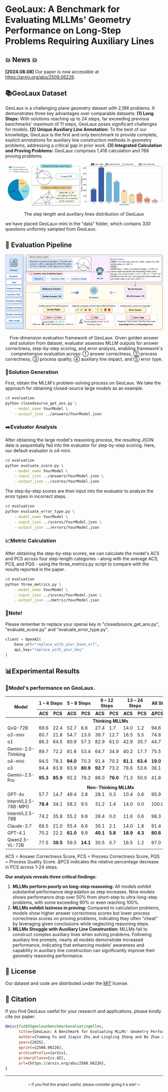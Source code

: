 # GeoLaux: A Benchmark for Evaluating MLLMs' Geometry Performance on Long-Step Problems Requiring Auxiliary Lines

## 💥 News 💥

**[2024.08.08]** Our paper is now accessible at https://arxiv.org/abs/2508.06226.

## 📚GeoLaux Dataset

GeoLaux is a challenging plane geometry dataset with 2,186 problems. It demonstrates three key advantages over comparable datasets: **(1) Long Steps:** With solutions reaching up to 24 steps, far exceeding previous benchmarks' maximum of 11 steps, GeoLaux poses significant challenges for models. **(2)** **Unique Auxiliary Line Annotation:** To the best of our knowledge, GeoLaux is the first and only benchmark to provide complete, explicit annotations for auxiliary line construction methods in geometry problems, addressing a critical gap in prior work. **(3) Integrated Calculation and Proving Problems:** GeoLaux comprises 1,418 calculation and 768 proving problems.

<img src="assets/dataset_distribution.jpg" alt="image-20250804211123227" style="zoom: 100%;" />

<div align="center">
<p>The step length and auxiliary lines distribution of GeoLaux</p>
</div>

we have placed GeoLaux-mini in the "data" folder, which contains 330 questions uniformly sampled from GeoLaux.

## 🚀 Evaluation Pipeline

![five_dimension_framework](assets/five_dimension_framework.png)

<div align="center">
<p>Five-dimension evaluation framework of GeoLaux. Given golden answer and solution from dataset, evaluator assesses MLLM outputs for answer correctness, step-by-step scoring, and error analysis, enabling framework's comprehensive evaluation across: ① answer correctness, ② process correctness, ③ process quality, ④ auxiliary line impact, and ⑤ error type.</p>
</div>


### 📜Solution Generation

First, obtain the MLLM's problem-solving process on GeoLaux. We take the approach for obtaining closed-source large models as an example.

```bash
cd evaluation
python closedsource_get_ans.py \
    --model_name YourModel \
    --output_json ../answers/YourModel.json 
```

### ✒️Evaluator Analysis

After obtaining the large model's reasoning process, the resulting JSON data is sequentially fed into the evaluator for step-by-step scoring. Here, our default evaluator is o4-mini.

```bash
cd evaluation
python evaluate_score.py \
    --model_name YourModel \
    --input_json ../answers/YourModel.json \
    --output_json ../scores/YourModel.json
```

The step-by-step scores are then input into the evaluator to analyze the error types in incorrect steps.

```bash
cd evaluation
python evaluate_error_type.py \
    --model_name YourModel \
    --input_json ../scores/YourModel.json \
    --output_json ../errors/YourModel.json
```

### 📈Metric Calculation

After obtaining the step-by-step scores, we can calculate the model's ACS and PCS across four step-length categories - along with the average ACS, PCS, and PQS - using the three_metrics.py script to compare with the results reported in the paper.

```bash
cd evaluation
python three_metrics.py \
    --model_name YourModel \
    --input_json ../scores/YourModel.json \
    --output_json ../metric/YourModel.json
```

### 📌Note!

Please remenber to replace your openai key in "closedsource_get_ans.py", "evaluate_score.py" and "evaluate_error_type.py".

```python
client = OpenAI(
    base_url="replace_with_your_base_url",
    api_key="replace_with_your_key"
)
```



## 📊Experimental Results

### 📍Model's performance on GeoLaux.

<table>
  <thead>
    <tr>
      <th rowspan="2" style="text-align: center;">Model</th>
      <th colspan="2" style="text-align: center;">1 – 4 Steps</th>
      <th colspan="2" style="text-align: center;">5 – 8 Steps</th>
      <th colspan="2" style="text-align: center;">9 – 12 Steps</th>
      <th colspan="2" style="text-align: center;">13 – 24 Steps</th>
      <th colspan="1" style="text-align: center;">All Steps</th>
      <th colspan="3" style="text-align: center;">AVG</th>
    </tr>
    <tr>
      <th>ACS</th>
      <th>PCS</th>
      <th>ACS</th>
      <th>PCS</th>
      <th>ACS</th>
      <th>PCS</th>
      <th>ACS</th>
      <th>PCS</th>
      <th>ΔPCS(%)</th>
      <th>ACS</th>
      <th>PCS</th>
      <th>PQS</th>
    </tr>
  </thead>
  <tbody>
    <tr>
      	<td colspan="14" style="text-align: center;"><b>Thinking MLLMs</b></td>
    </tr>
    <tr>
      <td>QvQ-72B</td>
      <td>69.6</td>
      <td>22.4</td>
      <td>52.7</td>
      <td>6.6</td>
      <td>27.4</td>
      <td>1.7</td>
      <td>14.0</td>
      <td>1.2</td>
      <td>94.6</td>
      <td>52.1</td>
      <td>11.4</td>
      <td>21.0</td>
    </tr>
    <tr>
      <td>o3-mini</td>
      <td>60.7</td>
      <td>21.8</td>
      <td>54.7</td>
      <td>13.0</td>
      <td>39.7</td>
      <td>12.7</td>
      <td>16.5</td>
      <td>5.5</td>
      <td>74.8</td>
      <td>51.8</td>
      <td>15.7</td>
      <td>27.2</td>
    </tr>
    <tr>
      <td>o1</td>
      <td>86.3</td>
      <td>64.5</td>
      <td>80.9</td>
      <td>57.3</td>
      <td>82.9</td>
      <td>61.0</td>
      <td>42.9</td>
      <td>35.7</td>
      <td>44.7</td>
      <td>79.7</td>
      <td>58.8</td>
      <td>68.6</td>
    </tr>
    <tr>
      <td>Gemini-2.0-Thinking</td>
      <td>89.7</td>
      <td>72.2</td>
      <td>81.6</td>
      <td>53.4</td>
      <td>64.7</td>
      <td>34.9</td>
      <td>40.2</td>
      <td>17.7</td>
      <td>75.5</td>
      <td>78.7</td>
      <td>54.9</td>
      <td>72.9</td>
    </tr>
    <tr>
      <td>o4-mini</td>
      <td>94.5</td>
      <td>78.3</td>
      <td><b>94.0</b></td>
      <td>70.3</td>
      <td>91.4</td>
      <td>70.2</td>
      <td><b>81.1</b></td>
      <td><b>63.4</b></td>
      <td><b>19.0</b></td>
      <td><b>92.8</b></td>
      <td>72.9</td>
      <td>81.1</td>
    </tr>
    <tr>
      <td>o3</td>
      <td>94.4</td>
      <td>83.9</td>
      <td>93.9</td>
      <td><b>80.9</b></td>
      <td><b>92.7</b></td>
      <td>73.2</td>
      <td>78.6</td>
      <td>53.6</td>
      <td>36.1</td>
      <td>92.4</td>
      <td><b>78.5</b></td>
      <td>86.0</td>
    </tr>
    <tr>
      <td>Gemini-2.5-Pro</td>
      <td><b>95.3</b></td>
      <td><b>85.9</b></td>
      <td>92.2</td>
      <td>76.2</td>
      <td>88.0</td>
        <td><b>76.0</b></td>
      <td>71.3</td>
      <td>50.0</td>
      <td>41.8</td>
      <td>91.2</td>
      <td>77.8</td>
      <td><b>88.6</b></td>
    </tr>
    <tr>
      <td colspan="14" style="text-align: center;"><b>Non-Thinking MLLMs</b></td>
    </tr>
    <tr>
      <td>GPT-4o</td>
      <td>57.7</td>
      <td>14.7</td>
      <td>49.4</td>
      <td>2.8</td>
      <td>28.1</td>
      <td>0.3</td>
      <td>10.4</td>
      <td>0.6</td>
      <td>95.9</td>
      <td>46.1</td>
      <td>6.7</td>
      <td>20.4</td>
    </tr>
    <tr>
      <td>InternVL2.5-78B-MPO</td>
        <td><b>78.4</b></td>
      <td>34.1</td>
      <td>58.2</td>
      <td>9.5</td>
      <td>31.2</td>
      <td>1.4</td>
      <td>14.0</td>
      <td>0.0</td>
      <td>100.0</td>
      <td>58.0</td>
      <td>16.8</td>
      <td>30.7</td>
    </tr>
    <tr>
      <td>InternVL2.5-78B</td>
      <td>74.2</td>
      <td>35.8</td>
      <td>55.2</td>
      <td>9.8</td>
      <td>26.4</td>
      <td>0.0</td>
      <td>11.6</td>
      <td>0.6</td>
      <td>98.3</td>
      <td>54.4</td>
      <td>17.4</td>
      <td>32.2</td>
    </tr>
    <tr>
      <td>Claude-3.7</td>
      <td>68.5</td>
      <td>21.0</td>
      <td>55.4</td>
      <td>6.6</td>
      <td>30.1</td>
      <td>2.1</td>
      <td>14.0</td>
      <td>1.8</td>
      <td>91.4</td>
      <td>53.1</td>
      <td>10.9</td>
      <td>35.4</td>
    </tr>
    <tr>
      <td>GPT-4.1</td>
      <td>70.2</td>
      <td>22.2</td>
      <td><b>61.0</b></td>
      <td>9.9</td>
      <td><b>40.1</b></td>
      <td><b>5.8</b></td>
      <td><b>18.9</b></td>
      <td><b>4.3</b></td>
      <td><b>80.6</b></td>
      <td>57.8</td>
      <td>13.4</td>
      <td>36.3</td>
    </tr>
    <tr>
      <td>Qwen2.5-VL-72B</td>
      <td>77.5</td>
        <td><b>39.5</b></td>
      <td>59.5</td>
        <td><b>14.1</b></td>
      <td>30.5</td>
      <td>0.7</td>
      <td>16.5</td>
      <td>1.2</td>
      <td>97.0</td>
      <td><b>58.4</b></td>
      <td><b>20.6</b></td>
      <td><b>37.3</b></td>
    </tr>
  </tbody>
</table>


ACS = Answer Correctness Score, PCS = Process Correctness Score, PQS = Process Quality Score. ΔPCS indicates the relative percentage decrease in PCS across 1-24 steps.

**Our analysis reveals three critical findings:**

1. **MLLMs perform poorly on long-step reasoning:** All models exhibit substantial performance degradation as step increases. Nine models shows performance drop over 50%  from short-step to ultra-long-step problems, with some exceeding 90% or even reaching 100%.
2. **MLLMs exhibit laziness in proving:** Compared to calculation problems, models show higher answer correctness scores but lower process correctness scores on proving problems, indicating they often "cheat" by leveraging given conclusions while neglecting reasoning steps.
3. **MLLMs Struggle with Auxiliary Line Construction:** MLLMs fail to construct complex auxiliary lines when solving problems. Following auxiliary line prompts, nearly all models demonstrate increased performance, indicating that enhancing models' awareness and capability in auxiliary line construction can significantly improve their geometry reasoning performance.

## 🔖 License

Our dataset and code are distributed under the [MIT](LICENSE) license.

## 📖 Citation

If you find GeoLaux useful for your research and applications, please kindly cite our paper:

```bibtex
@misc{fu2025geolauxbenchmarkevaluatingmllms,
      title={GeoLaux: A Benchmark for Evaluating MLLMs' Geometry Performance on Long-Step Problems Requiring Auxiliary Lines}, 
      author={Yumeng Fu and Jiayin Zhu and Lingling Zhang and Bo Zhao and Shaoxuan Ma and Yushun Zhang and Yanrui Wu and Wenjun Wu},
      year={2025},
      eprint={2508.06226},
      archivePrefix={arXiv},
      primaryClass={cs.AI},
      url={https://arxiv.org/abs/2508.06226}, 
}
```

---

<div align="center">
<sub>⭐ If you find this project useful, please consider giving it a star! ⭐</sub>
</div>

